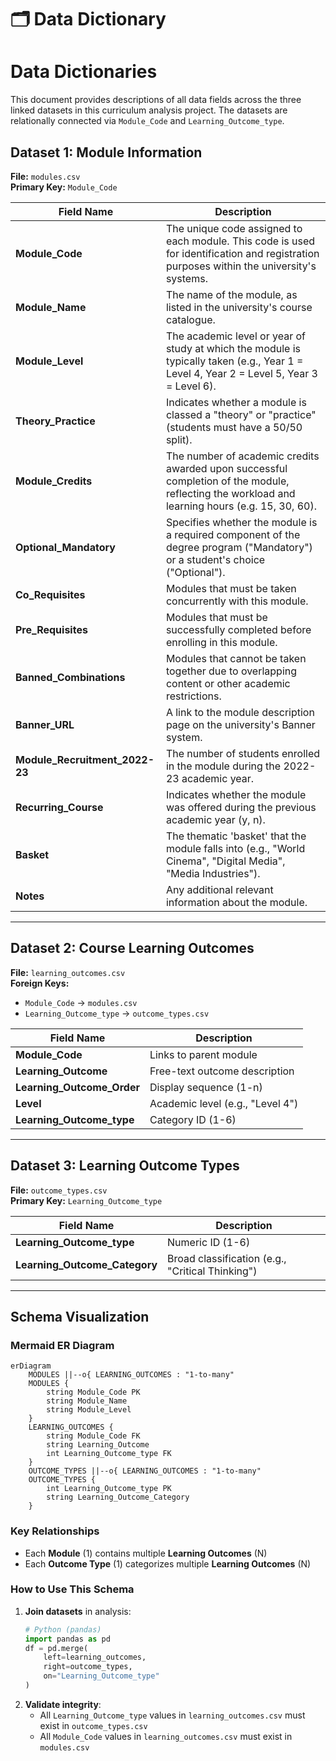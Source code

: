 # 🗂️ Data Dictionary


# Data Dictionaries

This document provides descriptions of all data fields across the three linked datasets in this curriculum analysis project. The datasets are relationally connected via `Module_Code` and `Learning_Outcome_type`.

## Dataset 1: Module Information
**File:** `modules.csv`  
**Primary Key:** `Module_Code`

| Field Name                     | Description |
|--------------------------------|------------|
| **Module_Code**                | The unique code assigned to each module. This code is used for identification and registration purposes within the university's systems. |
| **Module_Name**                | The name of the module, as listed in the university's course catalogue. |
| **Module_Level**               | The academic level or year of study at which the module is typically taken (e.g., Year 1 = Level 4, Year 2 = Level 5, Year 3 = Level 6). |
| **Theory_Practice**            | Indicates whether a module is classed a "theory" or "practice" (students must have a 50/50 split). |
| **Module_Credits**             | The number of academic credits awarded upon successful completion of the module, reflecting the workload and learning hours (e.g. 15, 30, 60). |
| **Optional_Mandatory**         | Specifies whether the module is a required component of the degree program ("Mandatory") or a student's choice ("Optional"). |
| **Co_Requisites**              | Modules that must be taken concurrently with this module. |
| **Pre_Requisites**             | Modules that must be successfully completed before enrolling in this module. |
| **Banned_Combinations**        | Modules that cannot be taken together due to overlapping content or other academic restrictions. |
| **Banner_URL**                 | A link to the module description page on the university's Banner system. |
| **Module_Recruitment_2022-23** | The number of students enrolled in the module during the 2022-23 academic year. |
| **Recurring_Course**           | Indicates whether the module was offered during the previous academic year (y, n). |
| **Basket**                     | The thematic 'basket' that the module falls into (e.g., "World Cinema", "Digital Media", "Media Industries"). |
| **Notes**                      | Any additional relevant information about the module. |
---

## Dataset 2: Course Learning Outcomes  
**File:** `learning_outcomes.csv`  
**Foreign Keys:**  
- `Module_Code` → `modules.csv`  
- `Learning_Outcome_type` → `outcome_types.csv`

| Field Name                 | Description |
|----------------------------|------------|
| **Module_Code**            | Links to parent module |
| **Learning_Outcome**       | Free-text outcome description |
| **Learning_Outcome_Order** | Display sequence (1-n) |
| **Level**                  | Academic level (e.g., "Level 4") |
| **Learning_Outcome_type**  | Category ID (1-6) |

---

## Dataset 3: Learning Outcome Types  
**File:** `outcome_types.csv`  
**Primary Key:** `Learning_Outcome_type`

| Field Name                 | Description |
|----------------------------|------------|
| **Learning_Outcome_type**  | Numeric ID (1-6) |
| **Learning_Outcome_Category** | Broad classification (e.g., "Critical Thinking") |

---

## Schema Visualization

### Mermaid ER Diagram
```mermaid
erDiagram
    MODULES ||--o{ LEARNING_OUTCOMES : "1-to-many"
    MODULES {
        string Module_Code PK
        string Module_Name
        string Module_Level
    }
    LEARNING_OUTCOMES {
        string Module_Code FK
        string Learning_Outcome
        int Learning_Outcome_type FK
    }
    OUTCOME_TYPES ||--o{ LEARNING_OUTCOMES : "1-to-many"
    OUTCOME_TYPES {
        int Learning_Outcome_type PK
        string Learning_Outcome_Category
    }
```

### Key Relationships
- Each **Module** (1) contains multiple **Learning Outcomes** (N)
- Each **Outcome Type** (1) categorizes multiple **Learning Outcomes** (N)

### How to Use This Schema
1. **Join datasets** in analysis:
   ```python
   # Python (pandas)
   import pandas as pd
   df = pd.merge(
       left=learning_outcomes,
       right=outcome_types,
       on="Learning_Outcome_type"
   )
   ```
2. **Validate integrity**:
   - All `Learning_Outcome_type` values in `learning_outcomes.csv` must exist in `outcome_types.csv`
   - All `Module_Code` values in `learning_outcomes.csv` must exist in `modules.csv`


